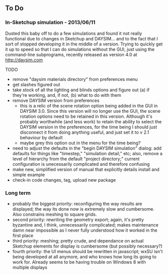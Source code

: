 ## To Do ##

### In-Sketchup simulation - 2013/06/11 ###

Dusted this baby off to do a few simulations and found it not really functional due to changes in Sketchup and DAYSIM... and to the fact that I sort of stopped developing it in the middle of a version. Trying to quickly get it up to speed so that I can do simulations without the GUI, just using the command-line subprograms, recently released as version 4.0 at http://daysim.com

TODO
  * remove "daysim materials directory" from preferences menu
  * get slashes figured out
  * take stock of all the lighting and blinds options and figure out (a) if they're working, and, if not, (b) what to do with them
  * remove DAYSIM version from preferences
    * this is a relic of the scene rotation option being added in the GUI in DAYSIM 3.0. Since this version will no longer use the GUI, the scene rotation options need to be retained in this version. Although it's probably worthwhile (and less work) to retain the ability to select the DAYSIM version in the preferences, for the time being I should just disconnect it from doing anything useful, and just set it to v 2.1 behaviour by default
    * maybe grey this option out in the menu for the time being?
  * need to adjust the defaults in the "begin DAYSIM simulation" dialog: add defaults for things like "timestep," "simulation detail," etc; also, remove a level of hierarchy from the default "project directory;" current configuration is unecessarily complicated and therefore confusing
  * make new, simplified version of manual that explicitly details install and simple example
  * check-in code changes, tag, upload new package

### Long term ###

  * probably the biggest priority: reconfiguring the way results are displayed; the way its done now is extremely slow and cumbersome. Also constrains meshing to square grids.
  * second priority: rewriting the geometry export; again, it's pretty byzantine and, I think, unnecessarily complicated; makes maintenance damn near impossible as I never fully understood how it worked in the first place
  * third priority: meshing; pretty crude, and dependance on actual Sketchup elements for display is cumbersome (but possibly necessary?)
  * fourth priority: the UI menus should be rewritten in javascript; wxSU isn't being developed at all anymore, and who knows how long its going to work for. Already seems to be having trouble on Windows 8 with multiple displays
